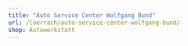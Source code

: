 ```yaml
---
title: "Auto Service Center Wolfgang Bund"
url: /loerrach/auto-service-center-wolfgang-bund/
shop: Autowerkstatt
---
```

